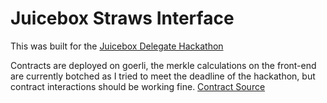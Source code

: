 # Juicebox Straws Interface

This was built for the [Juicebox Delegate Hackathon](https://docs.juicebox.money/delegate-hackathon/)

Contracts are deployed on goerli, the merkle calculations on the front-end are currently botched as I tried to meet the deadline of the hackathon, but contract interactions should be working fine. [Contract Source](https://github.com/simplemachine92/JBStraws-Contracts)
